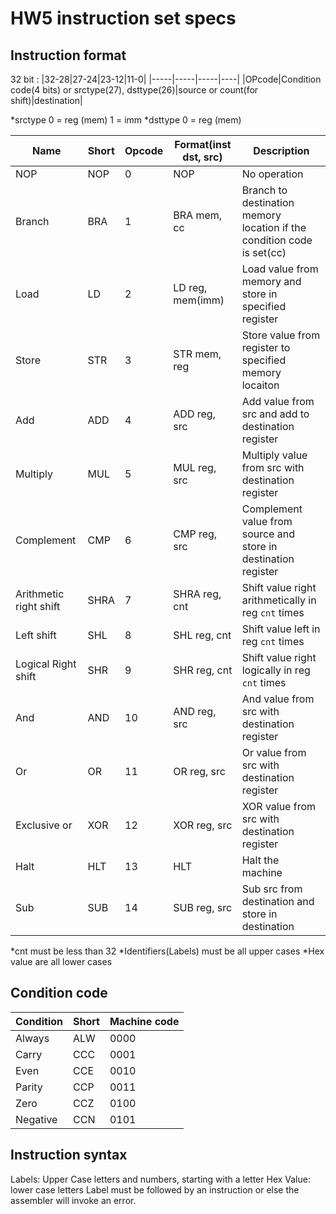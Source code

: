 # HW5 instruction set specs

## Instruction format
32 bit :
|32-28|27-24|23-12|11-0|
|-----|-----|-----|----|
|OPcode|Condition code(4 bits) or srctype(27), dsttype(26)|source  or count(for shift)|destination|

*srctype 0 = reg (mem) 1 = imm
*dsttype 0 = reg (mem)

|Name| Short| Opcode| Format(inst dst, src)|Description|
|----|------|-------|----------------------|-----------|
|NOP| NOP| 0|NOP|No operation|
|Branch|BRA| 1| BRA mem, cc|Branch to destination memory location if the condition code is set(cc)|
|Load|LD|2|LD reg, mem(imm)|Load value from memory and store in specified register|
|Store|STR|3|STR mem, reg|Store value from register to specified memory locaiton|
|Add| ADD|4|ADD reg, src|Add value from src and add to destination register|
|Multiply|MUL|5|MUL reg, src|Multiply value from src with destination register|
|Complement| CMP|6|CMP reg, src|Complement value from source and store in destination register|
|Arithmetic right shift|SHRA|7|SHRA reg, cnt|Shift value right arithmetically in reg `cnt` times|
|Left shift|SHL|8|SHL reg, cnt|Shift value left in reg `cnt` times|
|Logical Right shift|SHR|9|SHR reg, cnt|Shift value right logically in reg `cnt` times|
|And|AND|10|AND reg, src|And value from src with destination register|
|Or|OR|11|OR reg, src|Or value from src with destination register|
|Exclusive or|XOR|12|XOR reg, src|XOR value from src with destination register|
|Halt|HLT|13|HLT| Halt the machine|
|Sub|SUB|14|SUB reg, src| Sub src from destination and store in destination|

*cnt must be less than 32
*Identifiers(Labels) must be all upper cases
*Hex value are all lower cases

## Condition code
|Condition|Short|Machine code|
|---------|-----|------------|
|Always|ALW|0000|
|Carry|CCC|0001|
|Even|CCE|0010|
|Parity|CCP|0011|
|Zero|CCZ|0100|
|Negative|CCN|0101|

## Instruction syntax
Labels: Upper Case letters and numbers, starting with a letter
Hex Value: lower case letters
Label must be followed by an instruction or else the assembler will invoke an error.
